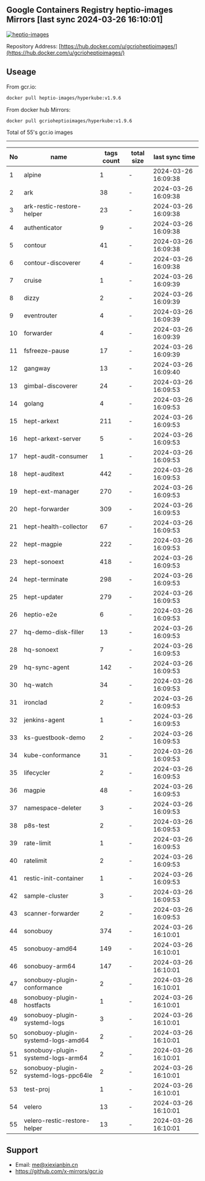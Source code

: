 Google Containers Registry heptio-images Mirrors [last sync 2024-03-26 16:10:01]
-------

[![heptio-images](https://github.com/x-mirrors/gcr.io/actions/workflows/gcr.io-heptio-images.yml/badge.svg?branch=main)](https://github.com/x-mirrors/gcr.io/actions/workflows/gcr.io-heptio-images.yml)

Repository Address: [https://hub.docker.com/u/gcrioheptioimages/](https://hub.docker.com/u/gcrioheptioimages/)

Useage
-------

From gcr.io:
```bash
docker pull heptio-images/hyperkube:v1.9.6
```

From docker hub Mirrors:
```bash
docker pull gcrioheptioimages/hyperkube:v1.9.6
```

Total of 55's gcr.io images

-------

| No  | name | tags count | total size | last sync time |
| --- | ----- | ---------- | ---------- | -------------- |
| 1 | alpine | 1 | - | 2024-03-26 16:09:38 |
| 2 | ark | 38 | - | 2024-03-26 16:09:38 |
| 3 | ark-restic-restore-helper | 23 | - | 2024-03-26 16:09:38 |
| 4 | authenticator | 9 | - | 2024-03-26 16:09:38 |
| 5 | contour | 41 | - | 2024-03-26 16:09:38 |
| 6 | contour-discoverer | 4 | - | 2024-03-26 16:09:38 |
| 7 | cruise | 1 | - | 2024-03-26 16:09:39 |
| 8 | dizzy | 2 | - | 2024-03-26 16:09:39 |
| 9 | eventrouter | 4 | - | 2024-03-26 16:09:39 |
| 10 | forwarder | 4 | - | 2024-03-26 16:09:39 |
| 11 | fsfreeze-pause | 17 | - | 2024-03-26 16:09:39 |
| 12 | gangway | 13 | - | 2024-03-26 16:09:40 |
| 13 | gimbal-discoverer | 24 | - | 2024-03-26 16:09:53 |
| 14 | golang | 4 | - | 2024-03-26 16:09:53 |
| 15 | hept-arkext | 211 | - | 2024-03-26 16:09:53 |
| 16 | hept-arkext-server | 5 | - | 2024-03-26 16:09:53 |
| 17 | hept-audit-consumer | 1 | - | 2024-03-26 16:09:53 |
| 18 | hept-auditext | 442 | - | 2024-03-26 16:09:53 |
| 19 | hept-ext-manager | 270 | - | 2024-03-26 16:09:53 |
| 20 | hept-forwarder | 309 | - | 2024-03-26 16:09:53 |
| 21 | hept-health-collector | 67 | - | 2024-03-26 16:09:53 |
| 22 | hept-magpie | 222 | - | 2024-03-26 16:09:53 |
| 23 | hept-sonoext | 418 | - | 2024-03-26 16:09:53 |
| 24 | hept-terminate | 298 | - | 2024-03-26 16:09:53 |
| 25 | hept-updater | 279 | - | 2024-03-26 16:09:53 |
| 26 | heptio-e2e | 6 | - | 2024-03-26 16:09:53 |
| 27 | hq-demo-disk-filler | 13 | - | 2024-03-26 16:09:53 |
| 28 | hq-sonoext | 7 | - | 2024-03-26 16:09:53 |
| 29 | hq-sync-agent | 142 | - | 2024-03-26 16:09:53 |
| 30 | hq-watch | 34 | - | 2024-03-26 16:09:53 |
| 31 | ironclad | 2 | - | 2024-03-26 16:09:53 |
| 32 | jenkins-agent | 1 | - | 2024-03-26 16:09:53 |
| 33 | ks-guestbook-demo | 2 | - | 2024-03-26 16:09:53 |
| 34 | kube-conformance | 31 | - | 2024-03-26 16:09:53 |
| 35 | lifecycler | 2 | - | 2024-03-26 16:09:53 |
| 36 | magpie | 48 | - | 2024-03-26 16:09:53 |
| 37 | namespace-deleter | 3 | - | 2024-03-26 16:09:53 |
| 38 | p8s-test | 2 | - | 2024-03-26 16:09:53 |
| 39 | rate-limit | 1 | - | 2024-03-26 16:09:53 |
| 40 | ratelimit | 2 | - | 2024-03-26 16:09:53 |
| 41 | restic-init-container | 1 | - | 2024-03-26 16:09:53 |
| 42 | sample-cluster | 3 | - | 2024-03-26 16:09:53 |
| 43 | scanner-forwarder | 2 | - | 2024-03-26 16:09:53 |
| 44 | sonobuoy | 374 | - | 2024-03-26 16:10:01 |
| 45 | sonobuoy-amd64 | 149 | - | 2024-03-26 16:10:01 |
| 46 | sonobuoy-arm64 | 147 | - | 2024-03-26 16:10:01 |
| 47 | sonobuoy-plugin-conformance | 2 | - | 2024-03-26 16:10:01 |
| 48 | sonobuoy-plugin-hostfacts | 1 | - | 2024-03-26 16:10:01 |
| 49 | sonobuoy-plugin-systemd-logs | 3 | - | 2024-03-26 16:10:01 |
| 50 | sonobuoy-plugin-systemd-logs-amd64 | 2 | - | 2024-03-26 16:10:01 |
| 51 | sonobuoy-plugin-systemd-logs-arm64 | 2 | - | 2024-03-26 16:10:01 |
| 52 | sonobuoy-plugin-systemd-logs-ppc64le | 2 | - | 2024-03-26 16:10:01 |
| 53 | test-proj | 1 | - | 2024-03-26 16:10:01 |
| 54 | velero | 13 | - | 2024-03-26 16:10:01 |
| 55 | velero-restic-restore-helper | 13 | - | 2024-03-26 16:10:01 |

Support
-------

- Email: me@xiexianbin.cn
- https://github.com/x-mirrors/gcr.io
